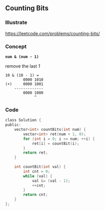 ## Counting Bits
### Illustrate
<https://leetcode.com/problems/counting-bits/>

### Concept
**`num & (num - 1)`**

remove the last *1*

```
10 & (10 - 1) =
        0000 1010
(+)     0000 1001
    -------------
        0000 1000
             ^
```

### Code
```c
class Solution {
public:
    vector<int> countBits(int num) {
        vector<int> ret(num + 1, 0);
        for (int i = 0; i <= num; ++i) {
            ret[i] = countBit(i);
        }
        return ret;
    }
    
    int countBit(int val) {
        int cnt = 0;
        while (val) {
            val &= (val - 1);
            ++cnt;
        }
        return cnt;
    }
};
```